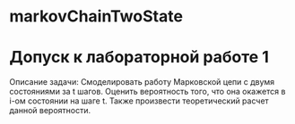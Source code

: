 # markovChainTwoState

# Допуск к лабораторной работе 1
Описание задачи:
Смоделировать работу Марковской цепи с двумя состояниями за t шагов.
Оценить вероятность того, что она окажется в i-ом состоянии на шаге t.
Также произвести теоретический расчет данной вероятности.
